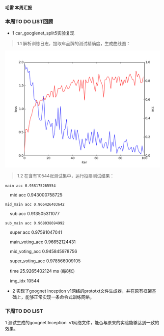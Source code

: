 #### 毛雷 本周汇报

### 本周TO DO LIST回顾

* 1 car_googlenet_split5实验复现

> 1.1 解析训练日志，提取车品牌的测试精确度，生成曲线图：
    
![201705031514.png](https://github.com/AllenMao/Demo/blob/master/vgg_faceemotion_transferlearning/results/201705031514.png?raw=true)
    
> 1.2 在含有10544张测试集中，运行投票测试结果：

    main acc 0.958175265554
    
    mid acc 0.943000758725
    
    mid_main acc 0.966426403642
    
    sub acc 0.913505311077 
    
    sub_main acc 0.968038694992
    
    super acc 0.97591047041
    
    main_voting_acc 0.96652124431
    
    mid_voting_acc 0.945845978756
    
    super_voting_acc 0.978566009105
    
    time 25.9265402124 ms (每8张)
    
    img_idx 10544

* 2 实现了goognet Inception v1网络的prototxt文件生成器，并在原有框架基础上，能够正常实现一条命令式训练网络。

### 下周TO DO LIST

1 测试生成的goognet Inception  v1网络文件，能否与原来的实验能够达到一致的效果。

